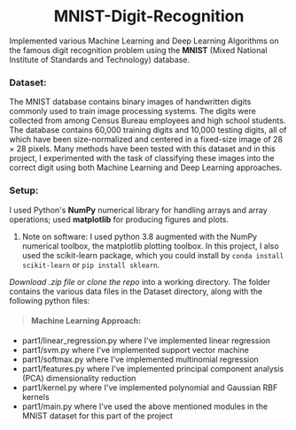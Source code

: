 <h1 align="center">MNIST-Digit-Recognition</h1>

Implemented various Machine Learning and Deep Learning Algorithms on the famous digit recognition problem using the **MNIST** (Mixed National Institute of Standards and Technology) database.

<h3>Dataset:</h3>
The MNIST database contains binary images of handwritten digits commonly used to train image processing systems. The digits were collected from among Census Bureau employees and high school students. The database contains 60,000 training digits and 10,000 testing digits, all of which have been size-normalized and centered in a fixed-size image of 28 × 28 pixels. Many methods have been tested with this dataset and in this project, I experimented with the task of classifying these images into the correct digit using both Machine Learning and Deep Learning approaches.


<h3>Setup:</h3>

I used Python's **NumPy** numerical library for handling arrays and array operations; used **matplotlib** for producing figures and plots.

1. Note on software: I used python 3.8 augmented with the NumPy numerical toolbox, the matplotlib plotting toolbox. In this project, I also used the scikit-learn package, which you could install by `conda install scikit-learn` or `pip install sklearn`.

*Download .zip file* or *clone the repo* into a working directory. The folder contains the various data files in the Dataset directory, along with the following python files:
> <h4>Machine Learning Approach:</h4>
  * part1/linear_regression.py where I've implemented linear regression
  * part1/svm.py where I've implemented support vector machine
  * part1/softmax.py where I've implemented multinomial regression
  * part1/features.py where I've implemented principal component analysis (PCA) dimensionality reduction
  * part1/kernel.py where I've implemented polynomial and Gaussian RBF kernels
  * part1/main.py where I've used the above mentioned modules in the MNIST dataset for this part of the project
